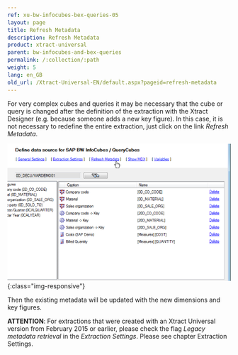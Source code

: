 ```yaml
---
ref: xu-bw-infocubes-bex-queries-05
layout: page
title: Refresh Metadata
description: Refresh Metadata
product: xtract-universal
parent: bw-infocubes-and-bex-queries
permalink: /:collection/:path
weight: 5
lang: en_GB
old_url: /Xtract-Universal-EN/default.aspx?pageid=refresh-metadata
---
```


For very complex cubes and queries it may be necessary that the cube or query is changed after the definition of the extraction with the Xtract Designer (e.g. because someone adds a new key figure). In this case, it is not necessary to redefine the entire extraction, just click on the link *Refresh Metadata*. 

![Cube-Refresh-Metadata](/img/content/Cube-Refresh-Metadata.png){:class="img-responsive"}

Then the existing metadata will be updated with the new dimensions and key figures.

**ATTENTION**: For extractions that were created with an Xtract Universal version from February 2015 or earlier, please check the flag *Legacy metadata retrieval* in the *Extraction Settings*. Please see chapter Extraction Settings.

